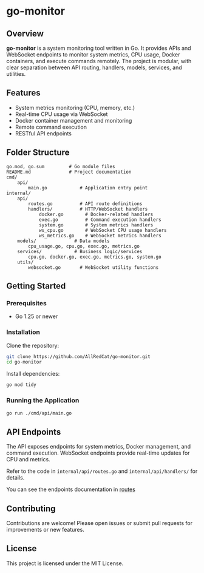 # go-monitor

## Overview

**go-monitor** is a system monitoring tool written in Go. It provides APIs and WebSocket endpoints to monitor system metrics, CPU usage, Docker containers, and execute commands remotely. The project is modular, with clear separation between API routing, handlers, models, services, and utilities.

## Features

- System metrics monitoring (CPU, memory, etc.)
- Real-time CPU usage via WebSocket
- Docker container management and monitoring
- Remote command execution
- RESTful API endpoints

## Folder Structure

```
go.mod, go.sum         # Go module files
README.md              # Project documentation
cmd/
	api/
		main.go            # Application entry point
internal/
	api/
		routes.go          # API route definitions
		handlers/          # HTTP/WebSocket handlers
			docker.go        # Docker-related handlers
			exec.go          # Command execution handlers
			system.go        # System metrics handlers
			ws_cpu.go        # WebSocket CPU usage handlers
			ws_metrics.go    # WebSocket metrics handlers
	models/              # Data models
		cpu_usage.go, cpu.go, exec.go, metrics.go
	services/            # Business logic/services
		cpu.go, docker.go, exec.go, metrics.go, system.go
	utils/
		websocket.go       # WebSocket utility functions
```

## Getting Started

### Prerequisites

- Go 1.25 or newer

### Installation

Clone the repository:

```bash
git clone https://github.com/AllRedCat/go-monitor.git
cd go-monitor
```

Install dependencies:

```bash
go mod tidy
```

### Running the Application

```bash
go run ./cmd/api/main.go
```

## API Endpoints

The API exposes endpoints for system metrics, Docker management, and command execution. WebSocket endpoints provide real-time updates for CPU and metrics.

Refer to the code in `internal/api/routes.go` and `internal/api/handlers/` for details.

You can see the endpoints documentation in [routes](/API_ENDPOINTS.md)

## Contributing

Contributions are welcome! Please open issues or submit pull requests for improvements or new features.

## License

This project is licensed under the MIT License.
